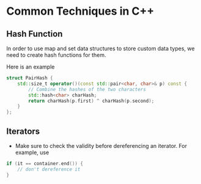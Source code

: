 # Common Techniques in C++

## Hash Function

In order to use map and set data structures to store custom data types, we need to create hash functions for them.

Here is an example

```cpp
struct PairHash {
    std::size_t operator()(const std::pair<char, char>& p) const {
        // Combine the hashes of the two characters
        std::hash<char> charHash;
        return charHash(p.first) ^ charHash(p.second);
    }
};
```

## Iterators

* Make sure to check the validity before dereferencing an iterator. For example, use
```cpp
if (it == container.end()) {
    // don't dereference it
}
```
